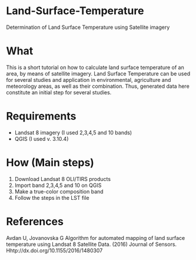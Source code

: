 # Land-Surface-Temperature
Determination of Land Surface Temperature using Satellite imagery

# What
This is a short tutorial on how to calculate land surface temperature of an area, by means of satellite imagery.
Land Surface Temperature can be used for several studies and application in environmental, agriculture and meteorology areas, as well as their combination. Thus, generated data here constitute an initial step for several studies.

# Requirements
* Landsat 8 imagery (I used 2,3,4,5 and 10 bands)
* QGIS (I used v. 3.10.4)

# How (Main steps)
1. Download Landsat 8 OLI/TIRS products
2. Import band 2,3,4,5 and 10 on QGIS
3. Make a true-color composition band
4. Follow the steps in the LST file

# References
Avdan U, Jovanovska G Algorithm for automated mapping of land surface temperature using Landsat 8 Satellite Data. (2016) Journal of Sensors. Hhtp://dx.doi.org/10.1155/2016/1480307

